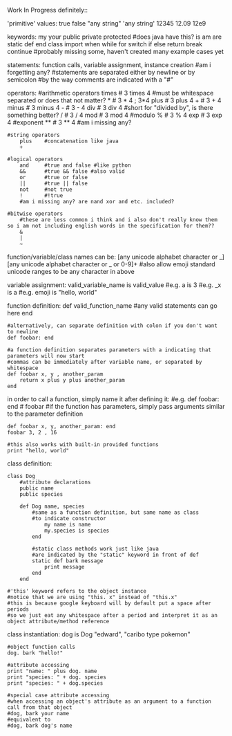 Work In Progress definitely::

'primitive' values:
	true
	false
	"any string"
	'any string'
	12345
	12.09
	12e9
	
keywords:
	my
	your
	public
	private
	protected #does java have this?
	is
	am
	are
	static
	def
	end
	class
	import
	when
	while
	for
	switch
	if
	else
	return
	break
	continue
	#probably missing some, haven't created many example cases yet
	
statements:
	function calls, variable assignment, instance creation #am i forgetting any?
	#statements are separated either by newline or by semicolon
	#by the way comments are indicated with a "#"
	
operators:
	#arithmetic operators
		times	# 3 times 4 #must be whitespace separated or does that not matter?
		*		# 3 * 4 ; 3*4
		plus	# 3 plus 4
		+		# 3 + 4
		minus	# 3 minus 4
		-		# 3 - 4
		div		# 3 div 4	#short for "divided by", is there something better?
		/		# 3 / 4
		mod		# 3 mod 4	#modulo
		%		# 3 % 4
		exp		# 3 exp 4 	#exponent
		**		# 3 ** 4
		#am i missing any?
		
	#string operators
		plus	#concatenation like java
		+
		
	#logical operators
		and		#true and false	#like python
		&&		#true && false #also valid
		or		#true or false
		||		#true || false
		not		#not true
		!		#!true
		#am i missing any? are nand xor and etc. included?
		
	#bitwise operators
		#these are less common i think and i also don't really know them so i am not including english words in the specification for them??
		&
		|
		~

function/variable/class names can be:
	[any unicode alphabet character or _][any unicode alphabet character or _ or 0-9]+
	#also allow emoji standard unicode ranges to be any character in above
	
variable assignment:
	valid_variable_name is valid_value
	#e.g. a is 3
	#e.g. _x is a
	#e.g. emoji is "hello, world"
	
function definition:
	def valid_function_name
		#any valid statements can go here
	end
	
	#alternatively, can separate definition with colon if you don't want to newline
	def foobar: end
	
	#a function definition separates parameters with a indicating that parameters will now start
	#commas can be immediately after variable name, or separated by whitespace
	def foobar x, y , another_param
		return x plus y plus another_param
	end

in order to call a function, simply name it after defining it:
	#e.g. def foobar: end
	#     foobar
	#if the function has parameters, simply pass arguments similar to the parameter definition
	
	def foobar x, y, another_param: end
	foobar 3, 2 , 16
	
	#this also works with built-in provided functions
	print "hello, world"
	
class definition:

	class Dog
		#attribute declarations
		public name
		public species
		
		def Dog name, species
			#same as a function definition, but same name as class
			#to indicate constructor
				my name is name
				my.species is species
			end
			
			#static class methods work just like java
			#are indicated by the "static" keyword in front of def
			static def bark message
				print message
			end
		end
	
	#'this' keyword refers to the object instance
	#notice that we are using "this. x" instead of "this.x"
	#this is because google keyboard will by default put a space after periods
	#so we just eat any whitespace after a period and interpret it as an object attribute/method reference
	
class instantiation:
	dog is Dog "edward", "caribo type pokemon"
	
	#object function calls
	dog. bark "hello!"
	
	#attribute accessing
	print "name: " plus dog. name
	print "species: " + dog. species
	print "species: " + dog.species
	
	#special case attribute accessing
	#when accessing an object's attribute as an argument to a function call from that object
	#dog, bark your name
	#equivalent to
	#dog, bark dog's name
	
	
	
